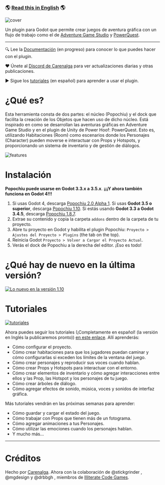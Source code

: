 ### 🌎 [Read this in English](./README.md) 🌎

![cover](https://github.com/mapedorr/popochiu/wiki/images/popochiu_hero-es.png "Popochiu")

Un plugin para Godot que permite crear juegos de aventura gráfica con un flujo de trabajo como el de [Adventure Game Studio](https://www.adventuregamestudio.co.uk/) y [PowerQuest](https://powerhoof.itch.io/powerquest).

---

🔍 Lee la [Documentación](https://github.com/mapedorr/popochiu/wiki) (en progreso) para conocer lo que puedes hacer con el plugin.

❤️ Únete al [Discord de Carenalga](https://discord.gg/Frv8C9Ters) para ver actualizaciones diarias y otras publicaciones.

▶️ Sigue los [tutoriales](https://www.youtube.com/playlist?list=PLH0IOYEunrBDz6h4G3vujEmQUZs8vLjz8) (en español) para aprender a usar el plugin.



# ¿Qué es?

Esta herramienta consta de dos partes: el núcleo (Popochiu) y el dock que facilita la creación de los Objetos que hacen uso de dicho núcleo. Está inspirado en como se desarrollan las aventuras gráficas en Adventure Game Studio y en el plugin de Unity de Power Hoof: PowerQuest. Esto es, utilizando Habitaciones (Room) como escenarios donde los Personajes (Character) pueden moverse e interactuar con Props y Hotspots, y proporcionando un sistema de inventario y de gestión de diálogos.

![features](https://github.com/mapedorr/popochiu/wiki/images/popochiu_list_of_features-es.png "Features")



# Instalación

**Popochiu puede usarse en Godot 3.3.x a 3.5.x**. **¡¡¡Y ahora también funciona en Godot 4!!!**

1. Si usas Godot 4, descarga [Popochiu 2.0 Alpha 1](https://github.com/mapedorr/popochiu/releases/download/v2.0-alpha1/popochiu-v2.0-alpha1.zip). Si usas **Godot 3.5 o superior**, descarga [Popochiu 1.10](https://github.com/mapedorr/popochiu/releases/download/v1.10.0/popochiu-v1.10.0.zip). Si estás usando **Godot 3.3 a Godot 3.4.5**, descarga [Popochiu 1.8.7](https://github.com/mapedorr/popochiu/releases/download/v1.8.7/popochiu-v1.8.7.zip).
2. Extrae su contenido y copia la carpeta `addons` dentro de la carpeta de tu proyecto.
3. Abre tu proyecto en Godot y habilita el plugin Popochiu: `Proyecto > Ajustes del Proyecto > Plugins` (the tab on the top).
4. Reinicia Godot `Proyecto > Volver a Cargar el Proyecto Actual`.
5. Verás el dock de Popochiu a la derecha del editor. ¡Eso es todo!



# ¿Qué hay de nuevo en la última versión?

[![Lo nuevo en la versión 1.10](https://github.com/mapedorr/popochiu/wiki/images/popochiu-v1.10_button-es.png)](https://youtu.be/0UBy9AoAk80 "Lo nuevo en la versión v1.10.0")



# Tutoriales

[![tutoriales](https://github.com/mapedorr/popochiu/wiki/images/popochiu_tutorials_button-es.png "Ir a los tutoriales")](https://www.youtube.com/playlist?list=PLH0IOYEunrBDz6h4G3vujEmQUZs8vLjz8)

Ahora puedes seguir los tutoriales (¡Completamente en español! (la versión en Inglés la publicaremos pronto)) [en este enlace](https://www.youtube.com/playlist?list=PLH0IOYEunrBDz6h4G3vujEmQUZs8vLjz8). Allí aprenderás:

- Cómo configurar el proyecto.
- Cómo crear habitaciones para que los jugadores puedan caminar y cómo configurarlas si exceden los límites de la ventana del juego.
- Cómo crear personajes y reproducir sus voces cuando hablan.
- Cómo crear Props y Hotspots para interactuar con el entorno.
- Cómo crear elementos de inventario y cómo agregar interacciones entre ellos y las Prop, las Hotspot y los personajes de tu juego.
- Cómo crear árboles de diálogo.
- Cómo agregar efectos de sonido, música, voces y sonidos de interfaz gráfica.

Más tutoriales vendrán en las próximas semanas para aprender:

- Cómo guardar y cargar el estado del juego.
- Cómo trabajar con Props que tienen más de un fotograma.
- Cómo agregar animaciones a tus Personajes.
- Cómo utilizar las emociones cuando los personajes hablan.
- Y mucho más...

---

# Créditos

Hecho por [Carenalga](https://mapedorr.itch.io).
Ahora con la colaboración de @stickgrinder , @mgdesign y @drbbgh , miembros de [Illiterate Code Games](https://illiteratecodegames.itch.io).
